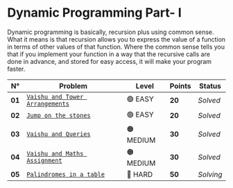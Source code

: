 # Dynamic Programming Part- I

Dynamic programming is basically, recursion plus using common sense. What it means is that recursion allows you to express the value of a function in terms of other values of that function. Where the common sense tells you that if you implement your function in a way that the recursive calls are done in advance, and stored for easy access, it will make your program faster.

| N°     | Problem                                                                      | Level     | Points | Status    |
| ------ | ---------------------------------------------------------------------------- | --------- | ------ | --------- |
| **01** | [`Vaishu and Tower Arrangements`](./Vaishu-and-Tower-Arrangements/README.md) | 🟢 EASY   | **20** | _Solved_  |
| **02** | [`Jump on the stones`](./Jump-on-the-stones/README.md)                       | 🟢 EASY   | **20** | _Solved_  |
| **03** | [`Vaishu and Queries`](./Vaishu-and-Queries/README.md)                       | 🟠 MEDIUM | **30** | _Solved_  |
| **04** | [`Vaishu and Maths Assignment`](./Vaishu-and-Maths-Assignment/README.md)     | 🟠 MEDIUM | **30** | _Solved_  |
| **05** | [`Palindromes in a table`](./Palindromes-in-a-table/README.md)               | 🔴 HARD   | **50** | _Solving_ |
